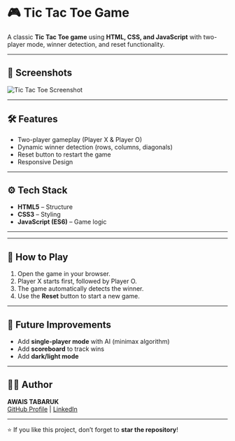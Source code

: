 # 🎮 Tic Tac Toe Game

A classic **Tic Tac Toe game** using **HTML, CSS, and JavaScript** with two-player mode, winner detection, and reset functionality.

---

## 📸 Screenshots
![Tic Tac Toe Screenshot](tictactoe.png)  

---

## 🛠 Features
- Two-player gameplay (Player X & Player O)  
- Dynamic winner detection (rows, columns, diagonals)  
- Reset button to restart the game
- Responsive Design

---

## ⚙️ Tech Stack
- **HTML5** – Structure  
- **CSS3** – Styling  
- **JavaScript (ES6)** – Game logic  

---


---

## 🎯 How to Play
1. Open the game in your browser.  
2. Player X starts first, followed by Player O.  
3. The game automatically detects the winner.  
4. Use the **Reset** button to start a new game.  

---

## 📌 Future Improvements
- Add **single-player mode** with AI (minimax algorithm)  
- Add **scoreboard** to track wins  
- Add **dark/light mode**  

---

## 👨‍💻 Author
**AWAIS TABARUK**  
[GitHub Profile]( https://github.com/Awaistabaruk) | [LinkedIn](https://www.linkedin.com/in/awais-tabaruk-6a0b31327)

---

⭐ If you like this project, don’t forget to **star the repository**!
